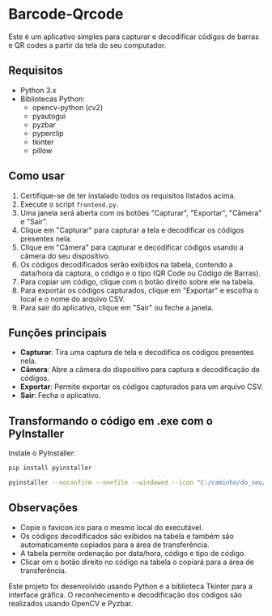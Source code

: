# Barcode-Qrcode

Este é um aplicativo simples para capturar e decodificar códigos de barras e QR codes a partir da tela do seu computador.

## Requisitos

* Python 3.x
* Bibliotecas Python:
    * opencv-python (cv2)
    * pyautogui
    * pyzbar
    * pyperclip
    * tkinter
    * pillow

## Como usar

1. Certifique-se de ter instalado todos os requisitos listados acima.
2. Execute o script `frontend.py`.
3. Uma janela será aberta com os botões "Capturar", "Exportar", "Câmera" e "Sair".
4. Clique em "Capturar" para capturar a tela e decodificar os códigos presentes nela.
5. Clique em "Câmera" para capturar e decodificar códigos usando a câmera do seu dispositivo.
6. Os códigos decodificados serão exibidos na tabela, contendo a data/hora da captura, o código e o tipo (QR Code ou Código de Barras).
7. Para copiar um código, clique com o botão direito sobre ele na tabela.
8. Para exportar os códigos capturados, clique em "Exportar" e escolha o local e o nome do arquivo CSV.
9. Para sair do aplicativo, clique em "Sair" ou feche a janela.

## Funções principais

* **Capturar**: Tira uma captura de tela e decodifica os códigos presentes nela.
* **Câmera**: Abre a câmera do dispositivo para captura e decodificação de códigos.
* **Exportar**: Permite exportar os códigos capturados para um arquivo CSV.
* **Sair**: Fecha o aplicativo.

## Transformando o código em .exe com o PyInstaller

Instale o PyInstaller:

```bash
pip install pyinstaller
```
```bash
pyinstaller --noconfirm --onefile --windowed --icon "C:/caminho/do_seu/favicon.ico" --add-data "C:/caminho/do_seu/Python/Python311/Lib/site-packages/pyzbar/libiconv.dll;." --add-data "C:/caminho/do_seu/Python/Python311/Lib/site-packages/pyzbar/libzbar-64.dll;." "C:/caminho/do_seu/frontend.py"
```

## Observações

* Copie o favicon.ico para o mesmo local do executável.
* Os códigos decodificados são exibidos na tabela e também são automaticamente copiados para a área de transferência.
* A tabela permite ordenação por data/hora, código e tipo de código.
* Clicar om o botão direito no código na tabela o copiará para a área de transferência.


Este projeto foi desenvolvido usando Python e a biblioteca Tkinter para a interface gráfica. O reconhecimento e decodificação dos códigos são realizados usando OpenCV e Pyzbar.